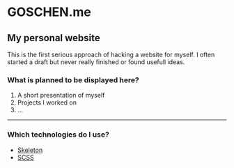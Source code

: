# GOSCHEN.me
## My personal website

This is the first serious approach of hacking a website for myself.
I often started a draft but never really finished or found usefull ideas.

### What is planned to be displayed here?
1. A short presentation of myself
2. Projects I worked on
3. ...
---
### Which technologies do I use?
 - [Skeleton][6c9ec91b]
 - [SCSS][7c8e134e]

  [6c9ec91b]: http://getskeleton.com/ "getSkeleton"
  [7c8e134e]: http://sass-lang.com/ "SCSS"
